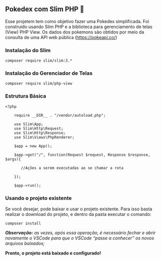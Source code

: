 
## Pokedex com Slim PHP :elephant:

Esse projetem tem como objetivo fazer uma Pokedex simplificada. Foi construído usando Slim PHP e a biblioteca para gerenciamento de telas (View) PHP View. Os dados dos pokemons são obtidos por meio da consulta de uma API web pública (https://pokeapi.co/)


### Instalação do Slim

```
composer require slim/slim:3.*
```

### Instalação do Gerenciador de Telas

```
composer require slim/php-view
```

### Estrutura Básica

```
<?php 

    require __DIR__ . "/vendor/autoload.php";

    use Slim\App;
    use Slim\Http\Request;
    use Slim\Http\Response;
    use Slim\Views\PhpRenderer;

    $app = new App();

    $app->get("/", function(Request $request, Response $response, $args){

       //Ações a serem executadas ao se chamar a rota

    });

    $app->run();

```

### Usando o projeto existente

Se você desejar, pode baixar e usar o projeto existente. Para isso basta realizar o download do projeto, e dentro da pasta executar o comando:

```
composer install
```


***Observação:** as vezes, após essa operação, é necessário fechar e abrir novamente o VSCode para que o VSCode “passe a conhecer” os novos arquivos baixados;*

**Pronto, o projeto está baixado e configurado!**
